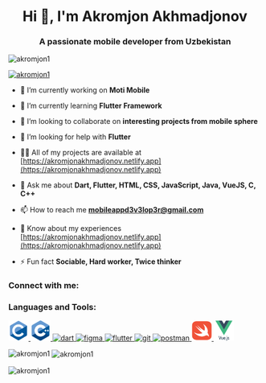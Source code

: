 <h1 align="center">Hi 👋, I'm Akromjon Akhmadjonov</h1>
<h3 align="center">A passionate mobile developer from Uzbekistan</h3>

<p align="left"> <img src="https://komarev.com/ghpvc/?username=akromjon1&label=Profile%20views&color=0e75b6&style=flat" alt="akromjon1" /> </p>

<p align="left"> <a href="https://github.com/ryo-ma/github-profile-trophy"><img src="https://github-profile-trophy.vercel.app/?username=akromjon1" alt="akromjon1" /></a> </p>

- 🔭 I’m currently working on **Moti Mobile**

- 🌱 I’m currently learning **Flutter Framework**

- 👯 I’m looking to collaborate on **interesting projects from mobile sphere**

- 🤝 I’m looking for help with **Flutter**

- 👨‍💻 All of my projects are available at [https://akromjonakhmadjonov.netlify.app](https://akromjonakhmadjonov.netlify.app)

- 💬 Ask me about **Dart, Flutter, HTML, CSS, JavaScript, Java, VueJS, C, C++**

- 📫 How to reach me **mobileappd3v3lop3r@gmail.com**

- 📄 Know about my experiences [https://akromjonakhmadjonov.netlify.app](https://akromjonakhmadjonov.netlify.app)

- ⚡ Fun fact **Sociable, Hard worker, Twice thinker**

<h3 align="left">Connect with me:</h3>
<p align="left">
</p>

<h3 align="left">Languages and Tools:</h3>
<p align="left"> <a href="https://www.cprogramming.com/" target="_blank" rel="noreferrer"> <img src="https://raw.githubusercontent.com/devicons/devicon/master/icons/c/c-original.svg" alt="c" width="40" height="40"/> </a> <a href="https://www.w3schools.com/cpp/" target="_blank" rel="noreferrer"> <img src="https://raw.githubusercontent.com/devicons/devicon/master/icons/cplusplus/cplusplus-original.svg" alt="cplusplus" width="40" height="40"/> </a> <a href="https://dart.dev" target="_blank" rel="noreferrer"> <img src="https://www.vectorlogo.zone/logos/dartlang/dartlang-icon.svg" alt="dart" width="40" height="40"/> </a> <a href="https://www.figma.com/" target="_blank" rel="noreferrer"> <img src="https://www.vectorlogo.zone/logos/figma/figma-icon.svg" alt="figma" width="40" height="40"/> </a> <a href="https://flutter.dev" target="_blank" rel="noreferrer"> <img src="https://www.vectorlogo.zone/logos/flutterio/flutterio-icon.svg" alt="flutter" width="40" height="40"/> </a> <a href="https://git-scm.com/" target="_blank" rel="noreferrer"> <img src="https://www.vectorlogo.zone/logos/git-scm/git-scm-icon.svg" alt="git" width="40" height="40"/> </a> <a href="https://postman.com" target="_blank" rel="noreferrer"> <img src="https://www.vectorlogo.zone/logos/getpostman/getpostman-icon.svg" alt="postman" width="40" height="40"/> </a> <a href="https://developer.apple.com/swift/" target="_blank" rel="noreferrer"> <img src="https://raw.githubusercontent.com/devicons/devicon/master/icons/swift/swift-original.svg" alt="swift" width="40" height="40"/> </a> <a href="https://vuejs.org/" target="_blank" rel="noreferrer"> <img src="https://raw.githubusercontent.com/devicons/devicon/master/icons/vuejs/vuejs-original-wordmark.svg" alt="vuejs" width="40" height="40"/> </a> </p>

<p><img align="left" src="https://github-readme-stats.vercel.app/api/top-langs?username=akromjon1&show_icons=true&locale=en&layout=compact" alt="akromjon1" /></p>

<p>&nbsp;<img align="center" src="https://github-readme-stats.vercel.app/api?username=akromjon1&show_icons=true&locale=en" alt="akromjon1" /></p>

<p><img align="center" src="https://github-readme-streak-stats.herokuapp.com/?user=akromjon1&" alt="akromjon1" /></p>
